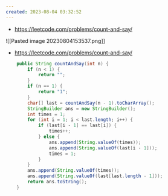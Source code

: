 ```yaml
---
created: 2023-08-04 03:32:52
---
```



- https://leetcode.com/problems/count-and-say/

![[Pasted image 20230804153537.png]]


- https://leetcode.com/problems/count-and-say/
```java
	public String countAndSay(int n) {
		if (n < 1) {
			return "";
		}
		if (n == 1) {
			return "1";
		}
		char[] last = countAndSay(n - 1).toCharArray();
		StringBuilder ans = new StringBuilder();
		int times = 1;
		for (int i = 1; i < last.length; i++) {
			if (last[i - 1] == last[i]) {
				times++;
			} else {
				ans.append(String.valueOf(times));
				ans.append(String.valueOf(last[i - 1]));
				times = 1;
			}
		}
		ans.append(String.valueOf(times));
		ans.append(String.valueOf(last[last.length - 1]));
		return ans.toString();
	}
```